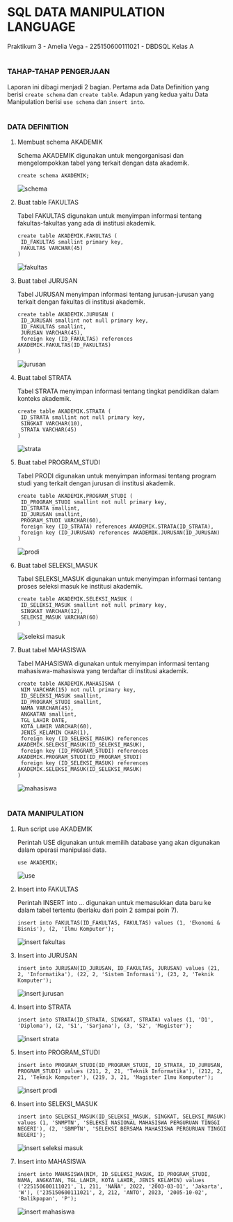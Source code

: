 # SQL DATA MANIPULATION LANGUAGE
Praktikum 3 - Amelia Vega - 225150600111021 - DBDSQL Kelas A
#
#
### TAHAP-TAHAP PENGERJAAN
Laporan ini dibagi menjadi 2 bagian. Pertama ada Data Definition yang berisi `create schema` dan `create table`. Adapun yang kedua yaitu Data Manipulation berisi `use schema` dan `insert into`.
#
#
### DATA DEFINITION
1. Membuat schema AKADEMIK

   Schema AKADEMIK digunakan untuk mengorganisasi dan mengelompokkan tabel yang terkait dengan data akademik.
   ```
   create schema AKADEMIK;
   ```

   ![schema](https://github.com/AmeliaVegaa/Amelia-Vega_Praktikum-DBDSQL_Tugas-3/assets/133181467/d0b574c4-6bfd-4cd1-9f77-94f5a0e5c028)

2. Buat table FAKULTAS

   Tabel FAKULTAS digunakan untuk menyimpan informasi tentang fakultas-fakultas yang ada di institusi akademik.
   ```
   create table AKADEMIK.FAKULTAS (
	ID_FAKULTAS smallint primary key,
	FAKULTAS VARCHAR(45)
   )
   ```
   ![fakultas](https://github.com/AmeliaVegaa/Amelia-Vega_Praktikum-DBDSQL_Tugas-3/assets/133181467/295db81b-9474-4795-b38e-d364b6740842)

3. Buat tabel JURUSAN

   Tabel JURUSAN menyimpan informasi tentang jurusan-jurusan yang terkait dengan fakultas di institusi akademik.
   ```
   create table AKADEMIK.JURUSAN (
	ID_JURUSAN smallint not null primary key,
	ID_FAKULTAS smallint,
	JURUSAN VARCHAR(45),
	foreign key (ID_FAKULTAS) references AKADEMIK.FAKULTAS(ID_FAKULTAS)
   )
   ```
   ![jurusan](https://github.com/AmeliaVegaa/Amelia-Vega_Praktikum-DBDSQL_Tugas-3/assets/133181467/6d743991-7857-4be6-a8ce-d241539fffe3)

4. Buat tabel STRATA

   Tabel STRATA menyimpan informasi tentang tingkat pendidikan dalam konteks akademik.
   ```
   create table AKADEMIK.STRATA (
	ID_STRATA smallint not null primary key,
	SINGKAT VARCHAR(10),
	STRATA VARCHAR(45)
   )
   ```
   ![strata](https://github.com/AmeliaVegaa/Amelia-Vega_Praktikum-DBDSQL_Tugas-3/assets/133181467/d1ff3166-da8c-4135-8762-2f2eb88c7515)

5. Buat tabel PROGRAM_STUDI

   Tabel PRODI digunakan untuk menyimpan informasi tentang program studi yang terkait dengan jurusan di institusi akademik.
   ```
   create table AKADEMIK.PROGRAM_STUDI (
	ID_PROGRAM_STUDI smallint not null primary key,
	ID_STRATA smallint,
	ID_JURUSAN smallint,
	PROGRAM_STUDI VARCHAR(60),
	foreign key (ID_STRATA) references AKADEMIK.STRATA(ID_STRATA),
	foreign key (ID_JURUSAN) references AKADEMIK.JURUSAN(ID_JURUSAN)
   )
   ```
   ![prodi](https://github.com/AmeliaVegaa/Amelia-Vega_Praktikum-DBDSQL_Tugas-3/assets/133181467/4f8c0bb4-da0b-4ac1-af12-fbc28b446a9b)

6. Buat tabel SELEKSI_MASUK

   Tabel SELEKSI_MASUK digunakan untuk menyimpan informasi tentang proses seleksi masuk ke institusi akademik.
   ```
   create table AKADEMIK.SELEKSI_MASUK (
	ID_SELEKSI_MASUK smallint not null primary key,
	SINGKAT VARCHAR(12),
	SELEKSI_MASUK VARCHAR(60)
   )
   ```
   ![seleksi masuk](https://github.com/AmeliaVegaa/Amelia-Vega_Praktikum-DBDSQL_Tugas-3/assets/133181467/206ec251-ff48-4185-972d-0eabb3d8240a)

7. Buat tabel MAHASISWA

   Tabel MAHASISWA digunakan untuk menyimpan informasi tentang mahasiswa-mahasiswa yang terdaftar di institusi akademik.
   ```
   create table AKADEMIK.MAHASISWA (
	NIM VARCHAR(15) not null primary key,
	ID_SELEKSI_MASUK smallint,
	ID_PROGRAM_STUDI smallint,
	NAMA VARCHAR(45),
	ANGKATAN smallint,
	TGL_LAHIR DATE,
	KOTA_LAHIR VARCHAR(60),
	JENIS_KELAMIN CHAR(1),
	foreign key (ID_SELEKSI_MASUK) references AKADEMIK.SELEKSI_MASUK(ID_SELEKSI_MASUK),
	foreign key (ID_PROGRAM_STUDI) references AKADEMIK.PROGRAM_STUDI(ID_PROGRAM_STUDI)
	foreign key (ID_SELEKSI_MASUK) references AKADEMIK.SELEKSI_MASUK(ID_SELEKSI_MASUK)
   )
   ```
   ![mahasiswa](https://github.com/AmeliaVegaa/Amelia-Vega_Praktikum-DBDSQL_Tugas-3/assets/133181467/f290bbaa-59c7-40c8-a65e-1b672b4e6ec3)  
#
#
### DATA MANIPULATION 
1. Run script use AKADEMIK

   Perintah USE digunakan untuk memilih database yang akan digunakan dalam operasi manipulasi data.
    ```
    use AKADEMIK;
    ```
    ![use](https://github.com/AmeliaVegaa/Amelia-Vega_Praktikum-DBDSQL_Tugas-3/assets/133181467/ba5e9b77-4116-4d7e-9ef4-19fcbbf5e40c)

2. Insert into FAKULTAS

   Perintah INSERT into ... digunakan untuk memasukkan data baru ke dalam tabel tertentu (berlaku dari poin 2 sampai poin 7).
    ```
    insert into FAKULTAS(ID_FAKULTAS, FAKULTAS) values (1, 'Ekonomi & Bisnis'), (2, 'Ilmu Komputer');
    ```
    ![insert fakultas](https://github.com/AmeliaVegaa/Amelia-Vega_Praktikum-DBDSQL_Tugas-3/assets/133181467/be21cdfd-b522-4949-bbff-e80b8fca30ab)

3. Insert into JURUSAN
    ```
    insert into JURUSAN(ID_JURUSAN, ID_FAKULTAS, JURUSAN) values (21, 2, 'Informatika'), (22, 2, 'Sistem Informasi'), (23, 2, 'Teknik Komputer');
    ```
    ![insert jurusan](https://github.com/AmeliaVegaa/Amelia-Vega_Praktikum-DBDSQL_Tugas-3/assets/133181467/ad89c884-0ede-4fbc-8a53-dc2633e42278)

4. Insert into STRATA
    ```
    insert into STRATA(ID_STRATA, SINGKAT, STRATA) values (1, 'D1', 'Diploma'), (2, 'S1', 'Sarjana'), (3, 'S2', 'Magister');
    ```
    ![insert strata](https://github.com/AmeliaVegaa/Amelia-Vega_Praktikum-DBDSQL_Tugas-3/assets/133181467/5b6533d9-2c37-4eb3-83c6-5d41faf32b5c)

5. Insert into PROGRAM_STUDI
    ```
    insert into PROGRAM_STUDI(ID_PROGRAM_STUDI, ID_STRATA, ID_JURUSAN, PROGRAM_STUDI) values (211, 2, 21, 'Teknik Informatika'), (212, 2, 21, 'Teknik Komputer'), (219, 3, 21, 'Magister Ilmu Komputer');
    ```
    ![insert prodi](https://github.com/AmeliaVegaa/Amelia-Vega_Praktikum-DBDSQL_Tugas-3/assets/133181467/44865c6e-2ed6-4b07-9e6a-fb67a46a56ba)

6. Insert into SELEKSI_MASUK
    ```
    insert into SELEKSI_MASUK(ID_SELEKSI_MASUK, SINGKAT, SELEKSI_MASUK) values (1, 'SNMPTN', 'SELEKSI NASIONAL MAHASISWA PERGURUAN TINGGI NEGERI'), (2, 'SBMPTN', 'SELEKSI BERSAMA MAHASISWA PERGURUAN TINGGI NEGERI');
    ```
    ![insert seleksi masuk](https://github.com/AmeliaVegaa/Amelia-Vega_Praktikum-DBDSQL_Tugas-3/assets/133181467/c8c105b0-82c2-4010-8e22-e7ec96df84ee)

7. Insert into MAHASISWA
    ```
    insert into MAHASISWA(NIM, ID_SELEKSI_MASUK, ID_PROGRAM_STUDI, NAMA, ANGKATAN, TGL_LAHIR, KOTA_LAHIR, JENIS_KELAMIN) values ('225150600111021', 1, 211, 'NANA', 2022, '2003-03-01', 'Jakarta', 'W'), ('235150600111021', 2, 212, 'ANTO', 2023, '2005-10-02', 'Balikpapan', 'P');
    ```
    ![insert mahasiswa](https://github.com/AmeliaVegaa/Amelia-Vega_Praktikum-DBDSQL_Tugas-3/assets/133181467/b3cbe75b-4982-4a5b-a68f-7ddd4d01d7b9)
